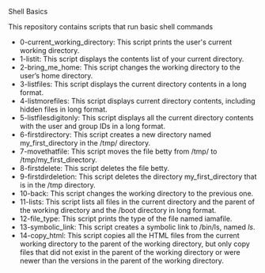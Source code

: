 Shell Basics

This repository contains scripts that run basic shell commands

* 0-current_working_directory: This script prints the user's current working directory.
* 1-listit: This script displays the contents list of your current directory.
* 2-bring_me_home: This script changes the working directory to the user’s home directory.
* 3-listfiles: This script displays the current directory contents in a long format.
* 4-listmorefiles: This script displays current directory contents, including hidden files in long format.
* 5-listfilesdigitonly: This script displays all the current directory contents with the user and group IDs in a long format.
* 6-firstdirectory: This script creates a new directory named my_first_directory in the /tmp/ directory.
* 7-movethatfile: This script moves the file betty from /tmp/ to /tmp/my_first_directory.
* 8-firstdelete: This script deletes the file betty.
* 9-firstdirdeletion: This script deletes the directory my_first_directory that is in the /tmp directory.	
* 10-back: This script changes the working directory to the previous one.
* 11-lists: This script lists all files in the current directory and the parent of the working directory and the /boot directory in long format.
* 12-file_type: This script prints the type of the file named iamafile.
* 13-symbolic_link: This script creates a symbolic link to /bin/ls, named _ls_.
* 14-copy_html: This script copies all the HTML files from the current working directory to the parent of the working directory, but only copy files that did not exist in the parent of the working directory or were newer than the versions in the parent of the working directory.